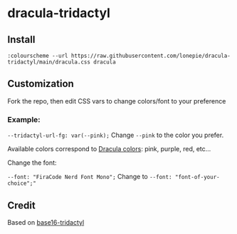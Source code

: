 # dracula-tridactyl

## Install
`:colourscheme --url https://raw.githubusercontent.com/lonepie/dracula-tridactyl/main/dracula.css dracula`

## Customization
Fork the repo, then edit CSS vars to change colors/font to your preference

### Example: 

`--tridactyl-url-fg: var(--pink);` Change `--pink` to the color you prefer.

Available colors correspond to [Dracula colors](https://draculatheme.com/contribute): pink, purple, red, etc...

Change the font:

`--font: "FiraCode Nerd Font Mono";` Change to `--font: "font-of-your-choice";"`

## Credit
Based on [base16-tridactyl](https://github.com/bezmi/base16-tridactyl)
